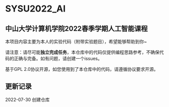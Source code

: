 # SYSU2022_AI
## 中山大学计算机学院2022春季学期人工智能课程

本项目内容主要为本人的实验代码（附带实验题目），希望能够帮助到你~

请注意：请尽可能**独立完成任务**，本仓库中的代码仅提供编程思路参考，不确保代码的正确与完备。如有问题，请创建一个issues。

基于GPL 2.0协议开源，如您使用到了本仓库中的代码，请遵循协议要求开源。

## 更新记录

2022-07-30 创建仓库
